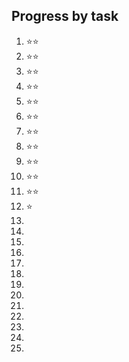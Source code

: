 ## Progress by task

1. ⭐⭐
2. ⭐⭐
3. ⭐⭐
4. ⭐⭐
5. ⭐⭐
6. ⭐⭐
7. ⭐⭐
8. ⭐⭐
9. ⭐⭐
10. ⭐⭐
11. ⭐⭐
12. ⭐
13.
14.
15.
16.
17.
18.
19.
20.
21.
22.
23.
24.
25.
